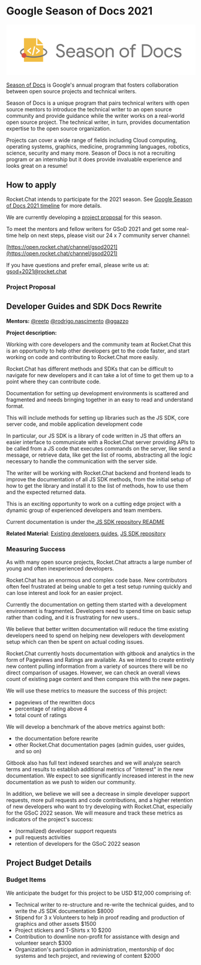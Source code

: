 # Google Season of Docs 2021

[![Google Season of Docs 2019](https://github.com/Sing-Li/bbug/raw/master/images/gsodlogo.png)](https://developers.google.com/season-of-docs/)

[Season of Docs](https://g.co/seasonofdocs) is Google's annual program that fosters collaboration between open source projects and technical writers. 

Season of Docs is a unique program that pairs technical writers with open source mentors to introduce the technical writer to an open source community and provide guidance while the writer works on a real-world open source project. The technical writer, in turn, provides documentation expertise to the open source organization.

Projects can cover a wide range of fields including Cloud computing, operating systems, graphics, medicine, programming languages, robotics, science, security and many more. Season of Docs is not a recruiting program or an internship but it does provide invaluable experience and looks great on a resume!



## How to apply

Rocket.Chat intends to participate for the 2021 season. See [Google Season of Docs 2021 timeline](https://developers.google.com/season-of-docs/docs/timeline) for more details.

We are currently developing a [project proposal](google-season-of-docs-2021.md#project-proposal) for this season.

To meet the mentors and fellow writers for GSoD 2021 and get some real-time help on next steps, please visit our 24 x 7 community server channel:

[https://open.rocket.chat/channel/gsod2021](https://open.rocket.chat/channel/gsod2021)

If you have questions and prefer email, please write us at: gsod+2021@rocket.chat

### Project Proposal

## Developer Guides and SDK Docs Rewrite

**Mentors:**   [@reetp](https://open.rocket.chat/direct/reetp) [ @rodrigo.nascimento](https://open.rocket.chat/direct/rodrigo.nascimento)  [@ggazzo](https://open.rocket.chat/direct/guilherme.gazzo)

**Project description:** 

Working with core developers and the community team at Rocket.Chat this is an opportunity to help other developers get to the code faster, and start working on code and contributing to Rocket.Chat more easily.  
  
Rocket.Chat has different methods and SDKs that can be difficult to navigate for new developers and it can take a lot of time to get them up to a point where they can contribute code.  
  
Documentation for setting up development environments is scattered and fragmented and needs bringing together in an easy to read and understand format.  
  
This will include methods for setting up libraries such as the JS SDK, core server code, and mobile application development code 

In particular, our JS SDK is a library of code written in JS that offers an easier interface to communicate with a Rocket.Chat server providing APIs to be called from a JS code that executes commands on the server, like send a message, or retrieve data, like get the list of rooms, abstracting all the logic necessary to handle the communication with the server side.   
  
The writer  will be working with Rocket.Chat backend and frontend leads to improve the documentation of all JS SDK methods, from the initial setup of how to get the library and install it to the list of methods, how to use them and the expected returned data.   
  
This is an exciting opportunity to work on a cutting edge project with a dynamic group of experienced developers and team members.  
  
Current documentation is under the[ JS SDK repository README](https://github.com/RocketChat/Rocket.Chat.js.SDK)

**Related Material**:  [Existing developers guides](https://docs.rocket.chat/guides/developer),  [JS SDK repository](https://github.com/RocketChat/Rocket.Chat.js.SDK)  

### Measuring Success

As with many open source projects, Rocket.Chat attracts a large number of young and often inexperienced developers.

Rocket.Chat has an enormous and complex code base. New contributors often feel frustrated at being unable to get a test setup running quickly and can lose interest and look for an easier project.

Currently the documentation on getting them started with a development environment is fragmented. Developers need to spend time on basic setup rather than coding, and it is frustrating for new users..

We believe that better written documentation will reduce the time existing developers need to spend on helping new developers with development setup which can then be spent on actual coding issues.     
  
Rocket.Chat currently hosts documentation with gitbook and analytics in the form of Pageviews and Ratings are available. As we intend to create entirely new content pulling information from a variety of sources there will be no direct comparison of usages. However, we can check an overall views count of existing page content and then compare this with the new pages.  
  
We will use these metrics to measure the success of this project:

* pageviews of the rewritten docs
* percentage of rating above 4
* total count of ratings

We will develop a benchmark of the above metrics against both:

* the documentation before rewrite
* other Rocket.Chat documentation pages \(admin guides, user guides, and so on\)

Gitbook also has full text indexed searches and we will analyze search terms and results to establish additional metrics of "interest" in the new documentation. We expect to see significantly increased interest in the new documentation as we push to widen our community.

In addition, we believe we will see a decrease in simple developer support requests, more pull requests and code contributions, and a higher retention of new developers who want to try developing with Rocket.Chat, especially for the GSoC 2022 season.  We will measure and track these metrics as indicators of the project's success:

* \(normalized\) developer support requests
* pull requests activities
* retention of developers for the GSoC 2022 season

## Project Budget Details

### Budget Items 

We anticipate the budget for this project to be USD $12,000 comprising of:

* Technical writer to re-structure and re-write the technical guides,  and to write the JS SDK documentation     $8000
* Stipend for 3 x Volunteers to help in proof reading and production of graphics and other assets  $1500
*  Project stickers and T-Shirts x 10      $200
*  Contribution to downline non-profit for assistance with design and volunteer search    $300
*  Organization's participation in administration, mentorship of doc systems and tech project, and reviewing of content      $2000





